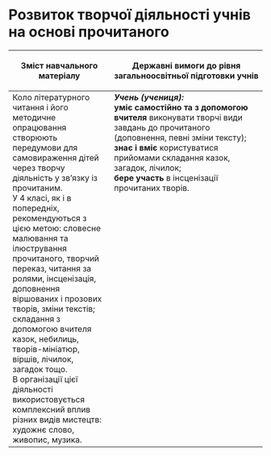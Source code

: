 # Розвиток творчої діяльності учнів на основі прочитаного

<table>
<thead>
  <tr>
    <th width="40%" align="center"><p>Зміст навчального матеріалу</p></td>
    <th width="60%" align="center"><p>Державні вимоги до рівня загальноосвітньої підготовки учнів</p></td>
  </tr>
</thead>
<tbody>
  <tr>
    <td width="40%" style="vertical-align:top !important;">
Коло літературного читання і його методичне опрацювання створюють передумови для самовираження дітей через творчу діяльність у зв’язку із прочитаним.<br>
У 4 класі, як і в попередніх, рекомендуються з цією метою: словесне малювання та ілюстрування прочитаного, творчий переказ, читання за ролями, інсценізація, доповнення віршованих і прозових творів, зміни текстів; складання з допомогою вчителя казок, небилиць, творів-мініатюр, віршів, лічилок, загадок тощо.<br>
В організації цієї діяльності використовується комплексний вплив різних видів мистецтв: художнє слово, живопис, музика.<br></td>
    <td width="60%" style="vertical-align:top !important;">
<i><b>Учень (учениця):</b></i><br>
<b>уміє самостійно та з допомогою вчителя</b> виконувати творчі види завдань до прочитаного (доповнення, певні зміни тексту);<br>
<b>знає і вміє</b> користуватися прийомами складання казок, загадок, лічилок;<br>
<b>бере участь</b> в інсценізації прочитаних творів.<br></td>
  </tr>
</tbody>
</table>